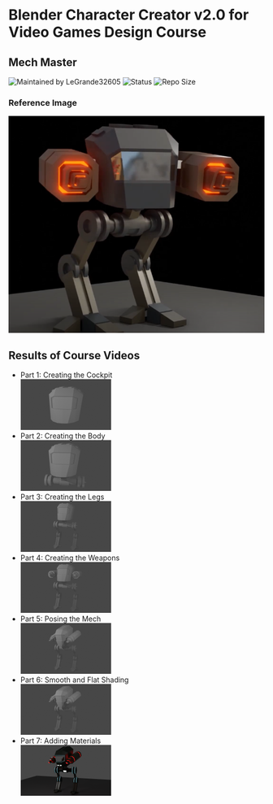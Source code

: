 # Blender Character Creator v2.0 for Video Games Design Course
## Mech Master

![Maintained by LeGrande32605](https://img.shields.io/static/v1?label=Maintained%20by&message=LeGrande32605&color=blue)
![Status](https://img.shields.io/static/v1?label=Status&message=Work%20In%20Progress&color=yellow)
![Repo Size](https://img.shields.io/github/repo-size/legrande32605/GameDev-Blender-Character-Creator-Mech-Masters)

### Reference Image
![Mech](./Images/Mech.PNG)


## Results of Course Videos
- Part 1: Creating the Cockpit   
[![Mech - Cockpit](./Renders/Thumb%20-%20Creating%20the%20Cockpit.png)](./Renders/Creating%20the%20Cockpit.png)
- Part 2: Creating the Body   
[![Mech - Body](./Renders/Thumb%20-%20Creating%20the%20Body.png)](./Renders/Creating%20the%20Body.png)
- Part 3: Creating the Legs   
[![Mech - Legs](./Renders/Thumb%20-%20Creating%20the%20Legs.png)](./Renders/Creating%20the%20Legs.png)
- Part 4: Creating the Weapons   
[![Mech - Legs](./Renders/Thumb%20-%20Creating%20the%20Weapons.png)](./Renders/Creating%20the%20Weapons.png)
- Part 5: Posing the Mech   
[![Mech - Posing](./Renders/Thumb%20-%20Posing%20the%20Mech.png)](./Renders/Posing%20the%20Mech.png)
- Part 6: Smooth and Flat Shading   
[![Mech - Smooth and Flat Shading](./Renders/Thumb%20-%20Smooth%20and%20Flat%20Shading.png)](./Renders/Smooth%20and%20Flat%20Shading.png)
- Part 7: Adding Materials   
[![Mech - Adding Materials](./Renders/Thumb%20-%20Adding%20Materials.png)](./Renders/Adding%20Materials.png)